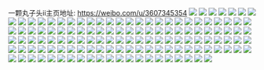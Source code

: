 一颗丸子头ii主页地址: https://weibo.com/u/3607345354 
![](https://wx4.sinaimg.cn/mw2000/d703b8cagy1h8mg2eak46j21mc25se82.jpg) 
![](https://wx4.sinaimg.cn/mw2000/d703b8cagy1h8mg2ljv59j21iq20y4qq.jpg) 
![](https://wx4.sinaimg.cn/mw2000/d703b8cagy1h8mg2nslfyj21tj2fd4qr.jpg) 
![](https://wx4.sinaimg.cn/mw2000/d703b8cagy1h8mg2rtnd7j22c0340qv8.jpg) 
![](https://wx4.sinaimg.cn/mw2000/d703b8cagy1h8mg2cl87cj21od28hb2a.jpg) 
![](https://wx4.sinaimg.cn/mw2000/d703b8cagy1h8mg2w6nvdj22dr36cnpe.jpg) 
![](https://wx4.sinaimg.cn/mw2000/d703b8cagy1h8fi1vkj0cj22c0340b2b.jpg) 
![](https://wx4.sinaimg.cn/mw2000/d703b8cagy1h8fi19c5j3j22bc334hdv.jpg) 
![](https://wx4.sinaimg.cn/mw2000/d703b8cagy1h8fi1n2ojoj21ge1xv4qp.jpg) 
![](https://wx4.sinaimg.cn/mw2000/d703b8cagy1h8fi1nr7quj21mc25s7wh.jpg) 
![](https://wx4.sinaimg.cn/mw2000/d703b8cagy1h8fi1p0t1hj22c0340e81.jpg) 
![](https://wx4.sinaimg.cn/mw2000/d703b8cagy1h8fi1sc0r8j22c0340hdv.jpg) 
![](https://wx4.sinaimg.cn/mw2000/d703b8cagy1h8fi16lrpbj23402c0kjn.jpg) 
![](https://wx4.sinaimg.cn/mw2000/d703b8cagy1h8fi1mcwc1j22c0340b2a.jpg) 
![](https://wx4.sinaimg.cn/mw2000/d703b8cagy1h898g7h7vqj22c0340e83.jpg) 
![](https://wx4.sinaimg.cn/mw2000/d703b8cagy1h898gao5tej22c0340u0z.jpg) 
![](https://wx4.sinaimg.cn/mw2000/d703b8cagy1h898gdh7j3j22c0340u0y.jpg) 
![](https://wx4.sinaimg.cn/mw2000/d703b8cagy1h7xylia8eoj22c0340e82.jpg) 
![](https://wx4.sinaimg.cn/mw2000/d703b8cagy1h7xylksljgj22c035lb2a.jpg) 
![](https://wx4.sinaimg.cn/mw2000/d703b8cagy1h7xylenefxj22c035hu0y.jpg) 
![](https://wx4.sinaimg.cn/mw2000/d703b8cagy1h7xylrsabbj227i2y0hdw.jpg) 
![](https://wx4.sinaimg.cn/mw2000/d703b8cagy1h7pdo2zrq8j21mc25sqji.jpg) 
![](https://wx4.sinaimg.cn/mw2000/d703b8cagy1h7pdo768lzj22c0340hdy.jpg) 
![](https://wx4.sinaimg.cn/mw2000/d703b8cagy1h7pdo9az64j21mc25s7wh.jpg) 
![](https://wx4.sinaimg.cn/mw2000/d703b8cagy1h7pdo0gfz4j216w36cnpe.jpg) 
![](https://wx4.sinaimg.cn/mw2000/d703b8cagy1h7pdoelj0hj23402c0qv7.jpg) 
![](https://wx4.sinaimg.cn/mw2000/d703b8cagy1h7fhgnstnvj22b835s4qr.jpg) 
![](https://wx4.sinaimg.cn/mw2000/d703b8cagy1h7fhgofg8lj21mc25se58.jpg) 
![](https://wx4.sinaimg.cn/mw2000/d703b8cagy1h7fhgp1kmpj21mc25s0ze.jpg) 
![](https://wx4.sinaimg.cn/mw2000/d703b8cagy1h7fhj3iiedj22c0340qv6.jpg) 
![](https://wx4.sinaimg.cn/mw2000/d703b8cagy1h788h28e4kj21mc25s428.jpg) 
![](https://wx4.sinaimg.cn/mw2000/d703b8cagy1h788gyk1faj21l5247wux.jpg) 
![](https://wx4.sinaimg.cn/mw2000/d703b8cagy1h788h17f0rj21mc25sn3p.jpg) 
![](https://wx4.sinaimg.cn/mw2000/d703b8cagy1h788h2zpc0j21mc25sacf.jpg) 
![](https://wx4.sinaimg.cn/mw2000/d703b8cagy1h788h00so9j21le25s1i1.jpg) 
![](https://wx4.sinaimg.cn/mw2000/d703b8cagy1h788gxjsuyj21mc25snpd.jpg) 
![](https://wx4.sinaimg.cn/mw2000/d703b8cagy1h769y403zij21mc25s41n.jpg) 
![](https://wx4.sinaimg.cn/mw2000/d703b8cagy1h769y4jykxj21mc25sh2i.jpg) 
![](https://wx4.sinaimg.cn/mw2000/d703b8cagy1h769y6ig7yj21sc2ds7wj.jpg) 
![](https://wx4.sinaimg.cn/mw2000/d703b8cagy1h76a0v4th2j22801o0npd.jpg) 
![](https://wx4.sinaimg.cn/mw2000/d703b8cagy1h76a0wbonnj22801o07ca.jpg) 
![](https://wx4.sinaimg.cn/mw2000/d703b8cagy1h76a0zq9vxj22c03407pp.jpg) 
![](https://wx4.sinaimg.cn/mw2000/d703b8cagy1h76a10maogj21mc25s7wh.jpg) 
![](https://wx4.sinaimg.cn/mw2000/d703b8cagy1h6x350ch7vj2334334nph.jpg) 
![](https://wx4.sinaimg.cn/mw2000/d703b8cagy1h6x34rpulhj2334334nmo.jpg) 
![](https://wx4.sinaimg.cn/mw2000/d703b8cagy1h6x34n79p5j21w21w2x1u.jpg) 
![](https://wx4.sinaimg.cn/mw2000/d703b8cagy1h6x34j3adcj22f82f8qv8.jpg) 
![](https://wx4.sinaimg.cn/mw2000/d703b8cagy1h6x349kwgfj2334334hdw.jpg) 
![](https://wx4.sinaimg.cn/mw2000/d703b8cagy1h6x357mpc7j22bc334npd.jpg) 
![](https://wx4.sinaimg.cn/mw2000/d703b8cagy1h6vu2hvxo7j22c0340e82.jpg) 
![](https://wx4.sinaimg.cn/mw2000/d703b8cagy1h6vu2ioo95j21su2eg1kx.jpg) 
![](https://wx4.sinaimg.cn/mw2000/d703b8cagy1h6vu2jp179j222a2r11ky.jpg) 
![](https://wx4.sinaimg.cn/mw2000/d703b8cagy1h6vu2ko8ivj21mc25se81.jpg) 
![](https://wx4.sinaimg.cn/mw2000/d703b8cagy1h6vu2lh5agj21mc25shdt.jpg) 
![](https://wx4.sinaimg.cn/mw2000/d703b8cagy1h6vu2n3no3j21mc25sgtg.jpg) 
![](https://wx4.sinaimg.cn/mw2000/d703b8cagy1h6vu2nphgoj21mc25sgrn.jpg) 
![](https://wx4.sinaimg.cn/mw2000/d703b8cagy1h6vu2ew7cwj22c0340kjn.jpg) 
![](https://wx4.sinaimg.cn/mw2000/d703b8cagy1h6unmqbqlvj22801o01ky.jpg) 
![](https://wx4.sinaimg.cn/mw2000/d703b8cagy1h6orz6fvvuj226q2u0qv8.jpg) 
![](https://wx4.sinaimg.cn/mw2000/d703b8cagy1h6orz8fyv5j21o01o01ky.jpg) 
![](https://wx4.sinaimg.cn/mw2000/d703b8cagy1h6orz9mamvj21o01o04os.jpg) 
![](https://wx4.sinaimg.cn/mw2000/d703b8cagy1h6ou0yl51gj21xz2lbe84.jpg) 
![](https://wx4.sinaimg.cn/mw2000/d703b8cagy1h6hz64f2fsj227g2xwnpf.jpg) 
![](https://wx4.sinaimg.cn/mw2000/d703b8cagy1h6hz69z4h1j22991oygya.jpg) 
![](https://wx4.sinaimg.cn/mw2000/d703b8cagy1h6hz6b8qguj21mc25sn4l.jpg) 
![](https://wx4.sinaimg.cn/mw2000/d703b8cagy1h6hz61ybf0j21mc25sb29.jpg) 
![](https://wx4.sinaimg.cn/mw2000/d703b8cagy1h6hz6dbtxzj22801o0e82.jpg) 
![](https://wx4.sinaimg.cn/mw2000/d703b8cagy1h6dctrtgl2j21mx1mxnap.jpg) 
![](https://wx4.sinaimg.cn/mw2000/d703b8cagy1h6aw80v76rj223g2slaoh.jpg) 
![](https://wx4.sinaimg.cn/mw2000/d703b8caly1h69hqltgpxj23402c0kjm.jpg) 
![](https://wx4.sinaimg.cn/mw2000/d703b8caly1h69hqdxwqbj23402c07wk.jpg) 
![](https://wx4.sinaimg.cn/mw2000/d703b8caly1h69hqizvfrj22vn25qhdv.jpg) 
![](https://wx4.sinaimg.cn/mw2000/d703b8caly1h69hq9iez5j22c03407c4.jpg) 
![](https://wx4.sinaimg.cn/mw2000/d703b8caly1h69hqa9adwj21mc25sgwh.jpg) 
![](https://wx4.sinaimg.cn/mw2000/d703b8caly1h67pvczma4j22ax35swo2.jpg) 
![](https://wx4.sinaimg.cn/mw2000/d703b8caly1h67pvejinhj22c0340jvv.jpg) 
![](https://wx4.sinaimg.cn/mw2000/d703b8caly1h67pvgfi6kj22c0340e82.jpg) 
![](https://wx4.sinaimg.cn/mw2000/d703b8caly1h67pvkqw25j22c034018j.jpg) 
![](https://wx4.sinaimg.cn/mw2000/d703b8caly1h67pvb0r3vj22bc334ttx.jpg) 
![](https://wx4.sinaimg.cn/mw2000/d703b8caly1h67pvnneyxj22c0340x6s.jpg) 
![](https://wx4.sinaimg.cn/mw2000/d703b8caly1h67pvqf1bej22c03401kx.jpg) 
![](https://wx4.sinaimg.cn/mw2000/d703b8caly1h67pvsoernj22c0340b2b.jpg) 
![](https://wx4.sinaimg.cn/mw2000/d703b8caly1h67pvvv2kdj22c03401kx.jpg) 
![](https://wx4.sinaimg.cn/mw2000/d703b8caly1h66fd8njg8j23402c0x6q.jpg) 
![](https://wx4.sinaimg.cn/mw2000/d703b8caly1h66fdkn24pj23402c0x6u.jpg) 
![](https://wx4.sinaimg.cn/mw2000/d703b8caly1h66fdqt9dpj22c0340hdu.jpg) 
![](https://wx4.sinaimg.cn/mw2000/d703b8caly1h66fdw2feij22c0340u0y.jpg) 
![](https://wx4.sinaimg.cn/mw2000/d703b8caly1h66fe5r8ejj22c0340x6q.jpg) 
![](https://wx4.sinaimg.cn/mw2000/d703b8caly1h66fel0y10j22c035pnpe.jpg) 
![](https://wx4.sinaimg.cn/mw2000/d703b8caly1h66fecx0s7j22c0340nl8.jpg) 
![](https://wx4.sinaimg.cn/mw2000/d703b8caly1h66feear6zj22c02xzq7q.jpg) 
![](https://wx4.sinaimg.cn/mw2000/d703b8caly1h66fcx1qorj22c035h4qq.jpg) 
![](https://wx4.sinaimg.cn/mw2000/d703b8caly1h65cazpjc7j22by2wge83.jpg) 
![](https://wx4.sinaimg.cn/mw2000/d703b8caly1h65cbfr0ghj22c0340u0y.jpg) 
![](https://wx4.sinaimg.cn/mw2000/d703b8caly1h65cb5wd0yj22c0340ahr.jpg) 
![](https://wx4.sinaimg.cn/mw2000/d703b8caly1h65cbiki30j21zw340b2b.jpg) 
![](https://wx4.sinaimg.cn/mw2000/d703b8caly1h65cbdgph2j229a35skjl.jpg) 
![](https://wx4.sinaimg.cn/mw2000/d703b8caly1h65cbci4zfj222r2roqv6.jpg) 
![](https://wx4.sinaimg.cn/mw2000/d703b8caly1h65cba37ahj22c0340kjo.jpg) 
![](https://wx4.sinaimg.cn/mw2000/d703b8caly1h65cb2u5dcj22c03407h0.jpg) 
![](https://wx4.sinaimg.cn/mw2000/d703b8caly1h644qkl7v1j22bc334hdv.jpg) 
![](https://wx4.sinaimg.cn/mw2000/d703b8caly1h5xbdyp9nvj21o0280n75.jpg) 
![](https://wx4.sinaimg.cn/mw2000/d703b8caly1h5mjqr75okj22c03401l0.jpg) 
![](https://wx4.sinaimg.cn/mw2000/d703b8caly1h5mjqv8k74j21o0280qv6.jpg) 
![](https://wx4.sinaimg.cn/mw2000/d703b8caly1h5mjqsqy5mj22c0340u0z.jpg) 
![](https://wx4.sinaimg.cn/mw2000/d703b8caly1h5mp2mqym3j22c02c0qv5.jpg) 
![](https://wx4.sinaimg.cn/mw2000/d703b8caly1h5frlkn1nsj22801o0x6p.jpg) 
![](https://wx4.sinaimg.cn/mw2000/d703b8caly1h59zyrse1bj22c03411l6.jpg) 
![](https://wx4.sinaimg.cn/mw2000/d703b8caly1h59zytokcrj21ma25se82.jpg) 
![](https://wx4.sinaimg.cn/mw2000/d703b8caly1h59zym72kbj21dt1uf1d5.jpg) 
![](https://wx4.sinaimg.cn/mw2000/d703b8caly1h59zyumncrj21ma25o7wh.jpg) 
![](https://wx4.sinaimg.cn/mw2000/d703b8caly1h59zyvif3lj21ma25okjl.jpg) 
![](https://wx4.sinaimg.cn/mw2000/d703b8caly1h56kla29y4j21o0280u0x.jpg) 
![](https://wx4.sinaimg.cn/mw2000/d703b8caly1h56klbdnyqj21o01o0kjl.jpg) 
![](https://wx4.sinaimg.cn/mw2000/d703b8caly1h50r970jqvj2280280hdu.jpg) 
![](https://wx4.sinaimg.cn/mw2000/d703b8caly1h50r8yv86lj22801o07wi.jpg) 
![](https://wx4.sinaimg.cn/mw2000/d703b8caly1h50r93nlmfj22801o01kz.jpg) 
![](https://wx4.sinaimg.cn/mw2000/d703b8caly1h50r8sey99j2292302hdu.jpg) 
![](https://wx4.sinaimg.cn/mw2000/d703b8caly1h46r15x2ioj21ma25sqpb.jpg) 
![](https://wx4.sinaimg.cn/mw2000/d703b8caly1h46r1713mkj21ma25sb29.jpg) 
![](https://wx4.sinaimg.cn/mw2000/d703b8caly1h46r1hva4fj22jr340npf.jpg) 
![](https://wx4.sinaimg.cn/mw2000/d703b8caly1h3zqvbm1wpj22c0340x6q.jpg) 
![](https://wx4.sinaimg.cn/mw2000/d703b8caly1h3zqvcete0j21kw25s1kx.jpg) 
![](https://wx4.sinaimg.cn/mw2000/d703b8caly1h3zqvag3a4j21ma25sb29.jpg) 
![](https://wx4.sinaimg.cn/mw2000/d703b8caly1h3rnxq8a55j21ma25s7tx.jpg) 
![](https://wx4.sinaimg.cn/mw2000/d703b8caly1h3rnxkrbabj22c02c01l2.jpg) 
![](https://wx4.sinaimg.cn/mw2000/d703b8caly1h3rnxqu2jnj21ma25sb29.jpg) 
![](https://wx4.sinaimg.cn/mw2000/d703b8caly1h3rnxyitumj22bx340qvb.jpg) 
